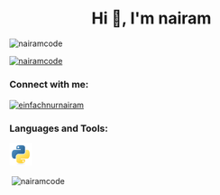 <h1 align="center">Hi 👋, I'm nairam</h1>
<p align="left"> <img src="https://komarev.com/ghpvc/?username=nairamcode&label=Profile%20views&color=0e75b6&style=flat" alt="nairamcode" /> </p>

<p align="left"> <a href="https://github.com/ryo-ma/github-profile-trophy"><img src="https://github-profile-trophy.vercel.app/?username=nairamcode" alt="nairamcode" /></a> </p>

<h3 align="left">Connect with me:</h3>
<p align="left">
<a href="https://instagram.com/einfachnurnairam" target="blank"><img align="center" src="https://raw.githubusercontent.com/rahuldkjain/github-profile-readme-generator/master/src/images/icons/Social/instagram.svg" alt="einfachnurnairam" height="30" width="40" /></a>
</p>

<h3 align="left">Languages and Tools:</h3>
<p align="left"> <a href="https://www.python.org" target="_blank" rel="noreferrer"> <img src="https://raw.githubusercontent.com/devicons/devicon/master/icons/python/python-original.svg" alt="python" width="40" height="40"/> </a> </p>

<p>&nbsp;<img align="center" src="https://github-readme-stats.vercel.app/api?username=nairamcode&show_icons=true&locale=en" alt="nairamcode" /></p>
